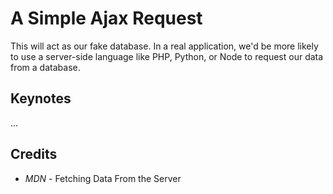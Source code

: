 # A Simple Ajax Request

This will act as our fake database. In a real application, we'd be more likely to use a server-side language like PHP, Python, or Node to request our data from a database.

## Keynotes

...

## Credits

- _MDN_ - Fetching Data From the Server
